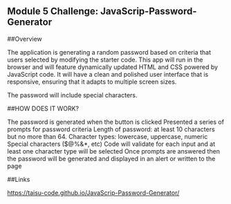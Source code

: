 ## Module 5 Challenge: JavaScrip-Password-Generator

##Overview

The application is generating a random password based on criteria that users selected by modifying the starter code. This app will run in the browser and will feature dynamically updated HTML and CSS powered by JavaScript code. It will have a clean and polished user interface that is responsive, ensuring that it adapts to multiple screen sizes.

The password will include special characters.

##HOW DOES IT WORK?

The password is generated when the button is clicked
Presented a series of prompts for password criteria
Length of password:
at least 10 characters but no more than 64.
Character types:
lowercase, uppercase, numeric
Special characters ($@%&*, etc)
Code will validate for each input and at least one character type will be selected
Once prompts are answered then the password will be generated and displayed in an alert or written to the page

##Links

 https://taisu-code.github.io/JavaScrip-Password-Generator/
